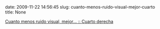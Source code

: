 date: 2009-11-22 14:56:45
slug: cuanto-menos-ruido-visual-mejor-cuarto
title: None

[Cuanto menos ruido visual, mejor… :: Cuarto derecha](http://www.cuartoderecha.com/3389/)


